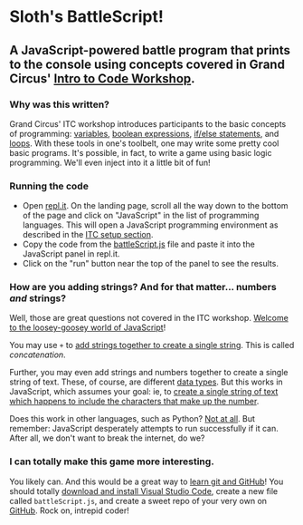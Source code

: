# Sloth's BattleScript!
## A JavaScript-powered battle program that prints to the console using concepts covered in Grand Circus' [Intro to Code Workshop](https://www.grandcircus.co/slides/intro-coding/index.html#/).

### Why was this written?

Grand Circus' ITC workshop introduces participants to the basic concepts of programming:  [variables](https://www.grandcircus.co/slides/intro-coding/index.html#/7), [boolean expressions](https://www.grandcircus.co/slides/intro-coding/index.html#/10/5), [if/else statements](https://www.grandcircus.co/slides/intro-coding/index.html#/10/22), and [loops](https://www.grandcircus.co/slides/intro-coding/index.html#/12).  With these tools in one's toolbelt, one may write some pretty cool basic programs.  It's possible, in fact, to write a game using basic logic programming.  We'll even inject into it a little bit of fun!

### Running the code

* Open [repl.it](https://repl.it/).  On the landing page, scroll all the way down to the bottom of the page and click on "JavaScript" in the list of programming languages.  This will open a JavaScript programming environment as described in the [ITC setup section](https://www.grandcircus.co/slides/intro-coding/index.html#/2).
* Copy the code from the [battleScript.js](https://github.com/slothwerks-studio/javascript-battle/blob/master/battleScript.js) file and paste it into the JavaScript panel in repl.it.
* Click on the "run" button near the top of the panel to see the results.

### How are you adding strings?  And for that matter... numbers _and_ strings?

Well, those are great questions not covered in the ITC workshop.  [Welcome to the loosey-goosey world of JavaScript](https://medium.com/javascript-non-grata/javascript-is-a-dysfunctional-programming-language-a1f4866e186f)!

You may use `+` to [add strings together to create a single string](https://learn.freecodecamp.org/javascript-algorithms-and-data-structures/basic-javascript/concatenating-strings-with-plus-operator/).  This is called *_concatenation_*.

Further, you may even add strings and numbers together to create a single string of text.  These, of course, are different [data types](https://www.grandcircus.co/slides/intro-coding/index.html#/8).  But this works in JavaScript, which assumes your goal:  ie, to [create a single string of text which happens to include the characters that make up the number](https://developer.mozilla.org/en-US/docs/Learn/JavaScript/First_steps/Strings#Numbers_vs._strings).

Does this work in other languages, such as Python?  [Not at all](https://www.pythonforbeginners.com/concatenation/string-concatenation-and-formatting-in-python).  But remember:  JavaScript desperately attempts to run successfully if it can.  After all, we don't want to break the internet, do we?

### I can totally make this game more interesting.

You likely can.  And this would be a great way to [learn git and GitHub](https://product.hubspot.com/blog/git-and-github-tutorial-for-beginners)!  You should totally [download and install Visual Studio Code](https://code.visualstudio.com/), create a new file called `battleScript.js`, and create a sweet repo of your very own on [GitHub](https://github.com/).  Rock on, intrepid coder!


